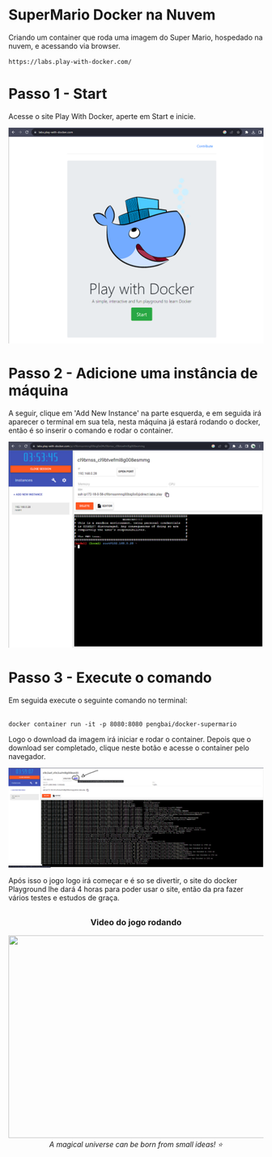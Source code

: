 # SuperMario Docker na Nuvem
Criando um container que roda uma imagem do Super Mario, hospedado na nuvem, e acessando via browser.
```
https://labs.play-with-docker.com/
```

# Passo 1 - Start

Acesse o site Play With Docker, aperte em Start e inicie.

<img  alt="Windows" src="https://raw.githubusercontent.com/ksilva-kwn/SuperMario_Docker_Nuvem/main/supermario-images-print/Captura%20de%20tela%202023-11-13%20212250.png">

<br>

# Passo 2 - Adicione uma instância de máquina

A seguir, clique em 'Add New Instance' na parte esquerda, e em seguida irá aparecer o terminal em sua tela, nesta máquina já estará rodando o docker, então é so inserir o comando e rodar o container.

<img  alt="Windows" src="https://raw.githubusercontent.com/ksilva-kwn/SuperMario_Docker_Nuvem/main/supermario-images-print/Captura%20de%20tela%202023-11-13%20212914.png">

<br>

# Passo 3 - Execute o comando

Em seguida execute o seguinte comando no terminal:

```

docker container run -it -p 8080:8080 pengbai/docker-supermario

```

Logo o download da imagem irá iniciar e rodar o container. Depois que o download ser completado, clique neste botão e acesse o container pelo navegador.

<img src="https://raw.githubusercontent.com/ksilva-kwn/SuperMario_Docker_Nuvem/main/supermario-images-print/Captura%20de%20tela%202023-11-13%20213920.png">
<br>

Após isso o jogo logo irá começar e é so se divertir, o site do docker Playground lhe dará 4 horas para poder usar o site, então da pra fazer vários testes e estudos de graça.

##

 <div align="center" valign="top">

### Video do jogo rodando
<img src="https://github.com/ksilva-kwn/SuperMario_Docker_Nuvem/blob/main/supermario-images-print/video-mario.gif" width="800" height="400"><br>
 <i>A magical universe can be born from small ideas! ⭐️</i> <br> <br>
</div>
